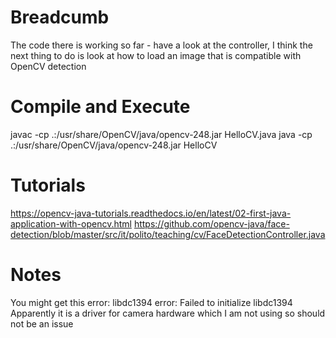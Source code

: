 # Breadcumb
The code there is working so far - have a look at the controller, I think the next thing to do is look at how to load an image that is compatible with
OpenCV detection

# Compile and Execute
javac -cp .:/usr/share/OpenCV/java/opencv-248.jar HelloCV.java 
java -cp .:/usr/share/OpenCV/java/opencv-248.jar HelloCV

# Tutorials
https://opencv-java-tutorials.readthedocs.io/en/latest/02-first-java-application-with-opencv.html
https://github.com/opencv-java/face-detection/blob/master/src/it/polito/teaching/cv/FaceDetectionController.java

# Notes
You might get this error: libdc1394 error: Failed to initialize libdc1394
Apparently it is a driver for camera hardware which I am not using so should not be an issue

